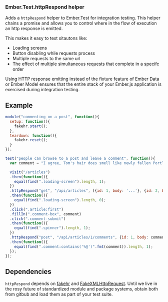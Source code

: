 ### Ember.Test.httpRespond helper

Adds a `httpRespond` helper to Ember.Test for integration testing.
This helper chains a promise and allows you to control where in the flow
of execution an http response is emitted.

This makes it easy to test sitautons like:
  
  * Loading screens
  * Button disabling while requests process
  * Multiple requests to the same url
  * The effect of multiple simultaneous requests that complete in a specifc order

Using HTTP response emitting instead of the fixture feature of Ember Data or Ember Model
ensures that the entire stack of your Ember.js application is exercised during integration
testing.

## Example

```javascript
module("commenting on a post", function(){
  setup: function(){
    fakehr.start();
  },
  teardown: function(){
    fakehr.reset();
  }
});

test("people can browse to a post and leave a comment", function(){
  var comment = "I agree, Tom's hair does smell like newly fallen Portland rain."

  visit("/articles")
  .then(function(){
    equal(find(".loading-screen").length, 1);
  })
  .httpRespond("get", "/api/articles", [{id: 1, body: '...'}, {id: 2, body: '...'}])
  .then(function(){
    equal(find(".loading-screen").length, 0);
  })
  .click(".article:first")
  .fillIn(".comment-box", comment)
  .click(".comment-submit")
  .then(function(){
    equal(find(".spinner").length, 1);
  })
  .httpRespond("post", "/api/articles/1/comments", {id: 1, body: comment})
  .then(function(){
    equal(find(".comment:contains('%@')".fmt(comment)).length, 1);
  });
});
```

## Dependencies
`httpRespond` depends on [fakehr](https://github.com/trek/fakehr) and [FakeXMLHttpRequest](https://github.com/trek/FakeXMLHttpRequest). Until we live in the rosy future of standardized module and package systems, obtain both from gitbub and load them as part of your test suite.